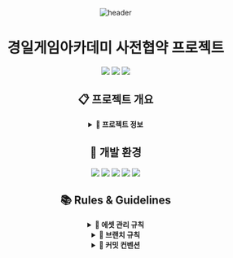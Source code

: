<div align="center">

![header](https://capsule-render.vercel.app/api?type=transparent&color=39FF14&height=150&section=header&text=KGA%20Team%20Project&fontSize=70&animation=fadeIn&fontColor=39FF14&desc=Pre-Contract%20Development%20Repository&descSize=25&descAlignY=75)

# 경일게임아카데미 사전협약 프로젝트

<p align="center">
  <img src="https://img.shields.io/badge/Unity-000000?style=for-the-badge&logo=unity&logoColor=white"/>
  <img src="https://img.shields.io/badge/Team_Project-FF4154?style=for-the-badge&logo=git&logoColor=white"/>
  <img src="https://img.shields.io/badge/Game_Development-4B32C3?style=for-the-badge&logo=gamemaker&logoColor=white"/>
</p>

## 📋 프로젝트 개요

<details>
<summary><b>📌 프로젝트 정보</b></summary>
<div align="center">

### 🎮 게임 장르

#### • 멀티 소셜 게임

### 👥 개발 인원

━━━━━━━━━━━━━━━━━━━━━━

#### • 프로그래머
  4명의 프로그래머가 개발 진행

#### • 기획자
  4명의 기획자가 기획 진행

━━━━━━━━━━━━━━━━━━━━━━

</div>
</details>

## 🔧 개발 환경
<p align="center">
  <img src="https://img.shields.io/badge/Unity_2022.3.2f1-000000?style=for-the-badge&logo=unity&logoColor=white"/>
  <img src="https://img.shields.io/badge/Visual_Studio-5C2D91?style=for-the-badge&logo=visual-studio&logoColor=white"/>
  <img src="https://img.shields.io/badge/VS_Code-007ACC?style=for-the-badge&logo=visual-studio-code&logoColor=white"/>
  <img src="https://img.shields.io/badge/Git-F05032?style=for-the-badge&logo=git&logoColor=white"/>
  <img src="https://img.shields.io/badge/Fork-0052CC?style=for-the-badge&logo=gitkraken&logoColor=white"/>
</p>

## 📚 Rules & Guidelines

<details>
<summary><b>📁 에셋 관리 규칙</b></summary>
<div align="center">

### ⚙️ 에셋 관리 규칙
━━━━━━━━━━━━━━━━━━━━━━

#### • 외부 에셋 설치
  구글 드라이브의 External 압축파일을 Asset 폴더 내 설치  
  에셋 스토어 패키지는 반드시 팀장과 상의 후 설치  

━━━━━━━━━━━━━━━━━━━━━━

#### • 신규 에셋 추가
  External 폴더에 임포트 후 압축하여 드라이브 업로드  
  파일명: `External_MMDD_HHMM` (예: External_1227_1800)  
  추가된 에셋 정보를 팀 디스코드에 공유  

━━━━━━━━━━━━━━━━━━━━━━

#### • 에셋 네이밍 규칙
  영문 사용 (한글 사용 금지)  
  띄어쓰기 대신 카멜케이스 사용  
  프리팹: `Pref_기능명`  
  머티리얼: `Mat_용도명`  
  텍스처: `Tex_용도명`  

━━━━━━━━━━━━━━━━━━━━━━

</div>
</details>

<details>
<summary><b>📝 브랜치 규칙</b></summary>
<div align="center">

### 🌿 브랜치 관리
━━━━━━━━━━━━━━━━━━━━━━

#### • `main` 브랜치
  팀장(최현성) 관리  
  안정적인 빌드 버전만 유지  
  직접 커밋 금지  

━━━━━━━━━━━━━━━━━━━━━━

#### • `designers` 브랜치
  기획팀 전용 작업 공간  
  기획 문서 및 리소스 관리  
  머지 시 반드시 Pull Request 사용  

━━━━━━━━━━━━━━━━━━━━━━

#### • `Dev_'개인이름'` 브랜치
  개발자 개인 작업 공간  
  작업 완료 후 main에 PR 요청  

━━━━━━━━━━━━━━━━━━━━━━

### 🔄 Pull Request 규칙
#### • PR 생성 시 필수 정보
  작업 내용 상세 기술  
  관련 이슈 번호 태그

━━━━━━━━━━━━━━━━━━━━━━

</div>
</details>

<details>
<summary><b>💬 커밋 컨벤션</b></summary>
<div align="center">

### 📝 커밋 메시지 구조
━━━━━━━━━━━━━━━━━━━━━━

#### • 기본 구조
**[Type]**
feat

**[Subject]**
실시간 채팅 시스템 구현

**[Body]**
• 1:1 채팅방 생성 및 관리 기능
• 이모티콘 시스템 통합
• 채팅 히스토리 저장 구현
• 실시간 메시지 알림 기능 추가

**[Footer]**
Closes #128
Related to #125, #126

━━━━━━━━━━━━━━━━━━━━━━

</div>
</details>

</div>

